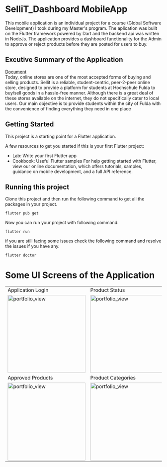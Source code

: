 # SelliT_Dashboard MobileApp 
 This mobile application is an individual project for a course (Global Software Development) I took during my Master's program. The aplication was built on the Flutter framework powered by Dart and the backend api was written in NodeJs. The application provides a dashboard functionality for the Admin to approve or reject products before they are posted for users to buy. 

## Excutive Summary of the Application
[Document](https://docs.google.com/document/d/11pKeHCEFNEo_TIwEz3EjIrHNZ2mUv9N7jiiGhmZo47s/edit?usp=sharing) </br>
Today, online stores are one of the most accepted forms of buying and selling products. Sellit is a reliable, student-centric, peer-2-peer online store, designed to provide a platform for students at Hochschule Fulda to buy/sell goods in a hassle-free manner.  Although there is a great deal of these stores available on the internet, they do not specifically cater to local users. Our main objective is to provide students within the city of Fulda with the convenience of finding everything they need in one place

## Getting Started 
This project is a starting point for a Flutter application.

A few resources to get you started if this is your first Flutter project:

* Lab: Write your first Flutter app
* Cookbook: Useful Flutter samples
For help getting started with Flutter, view our online documentation, which offers tutorials, samples, guidance on mobile development, and a full API reference.

## Running this project
Clone this project and then run the following command to get all the packages in your project.
```
flutter pub get
```
Now you can run your project with following command.
```
flutter run
```
if you are still facing some issues check the following command and resolve the issues if you have any.
```
flutter doctor
```

# Some UI Screens of the Application
<table>
  <tr>
    <td>Application Login</td>
     <td>Product Status</td>
     <td>Product Stats</td>
     <td>Application Drawer</td>
  </tr>
  <tr>
    <td valign="top"><img width="250" alt="portfolio_view" src="https://github.com/lxmirmsh1811/sellitAdmin/blob/master/ApplicationUI/Login.png"></td>
    <td valign="top"><img width="250" alt="portfolio_view" src="https://github.com/lxmirmsh1811/sellitAdmin/blob/master/ApplicationUI/DashboardTwo.png"></td>
    <td valign="top"><img width="250" alt="portfolio_view" src="https://github.com/lxmirmsh1811/sellitAdmin/blob/master/ApplicationUI/DashboardOne.png"></td>
    <td valign="top"><img width="250" alt="portfolio_view" src="https://github.com/lxmirmsh1811/sellitAdmin/blob/master/ApplicationUI/Drawer.png"></td>
   
  </tr>
    <tr>
 <td>Approved Products</td>
        <td>Product Categories</td>
        <td>Sub Categories</td>
        <td>Users</td>
  </tr>
  <tr>
    <td valign="top"><img width="250" alt="portfolio_view" src="https://github.com/lxmirmsh1811/sellitAdmin/blob/master/ApplicationUI/ApprovedProductList.png"></td>
    <td valign="top"><img width="250" alt="portfolio_view" src="https://github.com/lxmirmsh1811/sellitAdmin/blob/master/ApplicationUI/Categories.png"></td>
    <td valign="top"><img width="250" alt="portfolio_view" src="https://github.com/lxmirmsh1811/sellitAdmin/blob/master/ApplicationUI/SubCategories.png"></td>
   <td valign="top"><img width="250" alt="portfolio_view" src="https://github.com/lxmirmsh1811/sellitAdmin/blob/master/ApplicationUI/Users.png"></td>
  </tr>
 </table>
 



